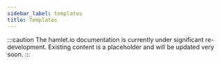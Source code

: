 ```yaml
---
sidebar_label: templates
title: Templates
---
```

:::caution
The hamlet.io documentation is currently under significant re-development. Existing content is a placeholder and will be updated very soon.
:::
